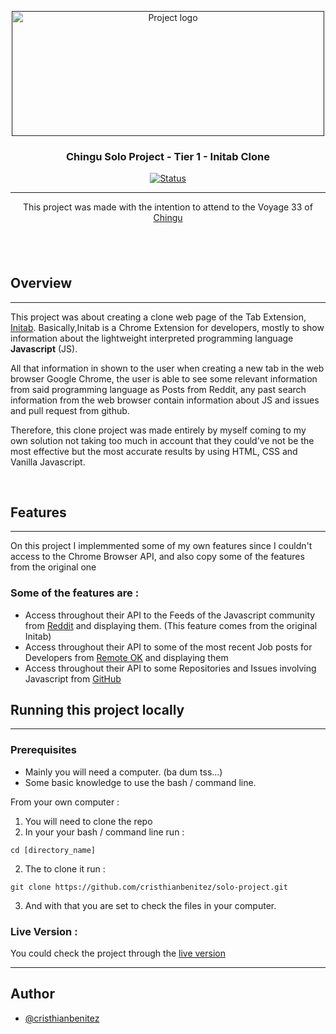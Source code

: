 <p align="center">
  <a href="" rel="noopener">
 <img width=500px height=200px src="https://chingu.io/logo-with-text-192.png" alt="Project logo"></a>
</p>

<h3 align="center">Chingu Solo Project - Tier 1 - Initab Clone</h3>

<div align="center">

[![Status](https://img.shields.io/badge/status-active-success.svg)]()

</div>

---

<p align="center"> This project was made with the intention to attend to the Voyage 33 of <a href='https://medium.com/chingu/gain-experience-as-a-developer-chingu-voyage-33-teaser-how-to-get-started-e951b1deffe'>Chingu</a>
    <br> 
</p>

## <br/>

## Overview

---

  This project was about creating a clone web page of the Tab Extension, <a href='https://initab.com/'>Initab</a>.
Basically,Initab is a Chrome Extension for developers, mostly to show information about the lightweight interpreted programming language **Javascript** (JS).

  All that information in shown to the user when creating a new tab in the web browser Google Chrome, the user is able to see some relevant information from said programming language as Posts from Reddit, any past search information from the web browser contain information about JS and issues and pull request from github.

  Therefore, this clone project was made entirely by myself coming to my own solution not taking too much in account that they could've not be the most effective but the most accurate results by using HTML, CSS and Vanilla Javascript.

<br/>

## Features

---

   On this project I implemmented some of my own features since I couldn't access to the Chrome Browser API, and also copy some of the features from the original one

### Some of the features are :

- Access throughout their API to the Feeds of the Javascript community from [Reddit](https://www.reddit.com/r/javascript/) and displaying them. (This feature comes from the original Initab)
- Access throughout their API to some of the most recent Job posts for Developers from [Remote OK](https://remoteok.io/) and displaying them
- Access throughout their API to some Repositories and Issues involving Javascript from [GitHub](https://github.com/)
  $~$

## Running this project locally

---

### Prerequisites

- Mainly you will need a computer. (ba dum tss...)
- Some basic knowledge to use the bash / command line.

From your own computer :

1. You will need to clone the repo
2. In your your bash / command line run :

```
cd [directory_name]
```

2. The to clone it run :

```
git clone https://github.com/cristhianbenitez/solo-project.git
```

3. And with that you are set to check the files in your computer.

### Live Version :

   You could check the project through the [live version](https://cristhianbenitez.github.io/solo-project/)

---

## Author

- [@cristhianbenitez](https://github.com/cristhianbenitez)
